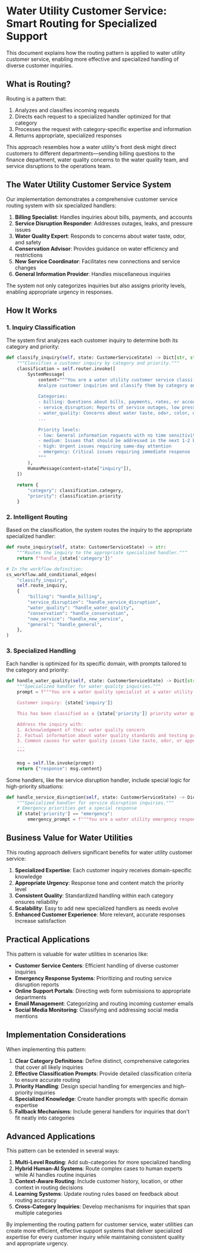 # Water Utility Customer Service: Smart Routing for Specialized Support

This document explains how the routing pattern is applied to water utility customer service, enabling more effective and specialized handling of diverse customer inquiries.

## What is Routing?

Routing is a pattern that:
1. Analyzes and classifies incoming requests
2. Directs each request to a specialized handler optimized for that category
3. Processes the request with category-specific expertise and information
4. Returns appropriate, specialized responses

This approach resembles how a water utility's front desk might direct customers to different departments—sending billing questions to the finance department, water quality concerns to the water quality team, and service disruptions to the operations team.

## The Water Utility Customer Service System

Our implementation demonstrates a comprehensive customer service routing system with six specialized handlers:

1. **Billing Specialist**: Handles inquiries about bills, payments, and accounts
2. **Service Disruption Responder**: Addresses outages, leaks, and pressure issues
3. **Water Quality Expert**: Responds to concerns about water taste, odor, and safety
4. **Conservation Advisor**: Provides guidance on water efficiency and restrictions
5. **New Service Coordinator**: Facilitates new connections and service changes
6. **General Information Provider**: Handles miscellaneous inquiries

The system not only categorizes inquiries but also assigns priority levels, enabling appropriate urgency in responses.

## How It Works

### 1. Inquiry Classification

The system first analyzes each customer inquiry to determine both its category and priority:

```python
def classify_inquiry(self, state: CustomerServiceState) -> Dict[str, str]:
    """Classifies a customer inquiry by category and priority."""
    classification = self.router.invoke([
        SystemMessage(
            content="""You are a water utility customer service classifier. 
            Analyze customer inquiries and classify them by category and priority.
            
            Categories:
            - billing: Questions about bills, payments, rates, or account status
            - service_disruption: Reports of service outages, low pressure, or leaks
            - water_quality: Concerns about water taste, odor, color, or safety
            ...
            
            Priority levels:
            - low: General information requests with no time sensitivity
            - medium: Issues that should be addressed in the next 1-2 business days
            - high: Urgent issues requiring same-day attention
            - emergency: Critical issues requiring immediate response
            """
        ),
        HumanMessage(content=state["inquiry"]),
    ])
    
    return {
        "category": classification.category,
        "priority": classification.priority
    }
```

### 2. Intelligent Routing

Based on the classification, the system routes the inquiry to the appropriate specialized handler:

```python
def route_inquiry(self, state: CustomerServiceState) -> str:
    """Routes the inquiry to the appropriate specialized handler."""
    return f"handle_{state['category']}"

# In the workflow definition:
cs_workflow.add_conditional_edges(
    "classify_inquiry",
    self.route_inquiry,
    {
        "billing": "handle_billing",
        "service_disruption": "handle_service_disruption",
        "water_quality": "handle_water_quality",
        "conservation": "handle_conservation",
        "new_service": "handle_new_service",
        "general": "handle_general",
    },
)
```

### 3. Specialized Handling

Each handler is optimized for its specific domain, with prompts tailored to the category and priority:

```python
def handle_water_quality(self, state: CustomerServiceState) -> Dict[str, str]:
    """Specialized handler for water quality inquiries."""
    prompt = f"""You are a water quality specialist at a water utility. Provide a helpful response to the following customer inquiry:

    Customer inquiry: {state['inquiry']}

    This has been classified as a {state['priority']} priority water quality inquiry.

    Address the inquiry with:
    1. Acknowledgment of their water quality concern
    2. Factual information about water quality standards and testing procedures
    3. Common causes for water quality issues like taste, odor, or appearance
    ...
    """
    
    msg = self.llm.invoke(prompt)
    return {"response": msg.content}
```

Some handlers, like the service disruption handler, include special logic for high-priority situations:

```python
def handle_service_disruption(self, state: CustomerServiceState) -> Dict[str, str]:
    """Specialized handler for service disruption inquiries."""
    # Emergency priorities get a special response
    if state['priority'] == "emergency":
        emergency_prompt = f"""You are a water utility emergency response specialist...
```

## Business Value for Water Utilities

This routing approach delivers significant benefits for water utility customer service:

1. **Specialized Expertise**: Each customer inquiry receives domain-specific knowledge
2. **Appropriate Urgency**: Response tone and content match the priority level
3. **Consistent Quality**: Standardized handling within each category ensures reliability
4. **Scalability**: Easy to add new specialized handlers as needs evolve
5. **Enhanced Customer Experience**: More relevant, accurate responses increase satisfaction

## Practical Applications

This pattern is valuable for water utilities in scenarios like:

- **Customer Service Centers**: Efficient handling of diverse customer inquiries
- **Emergency Response Systems**: Prioritizing and routing service disruption reports
- **Online Support Portals**: Directing web form submissions to appropriate departments
- **Email Management**: Categorizing and routing incoming customer emails
- **Social Media Monitoring**: Classifying and addressing social media mentions

## Implementation Considerations

When implementing this pattern:

1. **Clear Category Definitions**: Define distinct, comprehensive categories that cover all likely inquiries
2. **Effective Classification Prompts**: Provide detailed classification criteria to ensure accurate routing
3. **Priority Handling**: Design special handling for emergencies and high-priority inquiries
4. **Specialized Knowledge**: Create handler prompts with specific domain expertise
5. **Fallback Mechanisms**: Include general handlers for inquiries that don't fit neatly into categories

## Advanced Applications

This pattern can be extended in several ways:

1. **Multi-Level Routing**: Add sub-categories for more specialized handling
2. **Hybrid Human-AI Systems**: Route complex cases to human experts while AI handles routine inquiries
3. **Context-Aware Routing**: Include customer history, location, or other context in routing decisions
4. **Learning Systems**: Update routing rules based on feedback about routing accuracy
5. **Cross-Category Inquiries**: Develop mechanisms for inquiries that span multiple categories

By implementing the routing pattern for customer service, water utilities can create more efficient, effective support systems that deliver specialized expertise for every customer inquiry while maintaining consistent quality and appropriate urgency.
